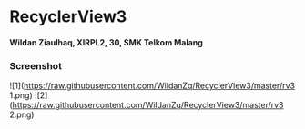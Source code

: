 # RecyclerView3

#### Wildan Ziaulhaq, XIRPL2, 30, SMK Telkom Malang

### Screenshot
![1](https://raw.githubusercontent.com/WildanZq/RecyclerView3/master/rv3 1.png)
![2](https://raw.githubusercontent.com/WildanZq/RecyclerView3/master/rv3 2.png)

